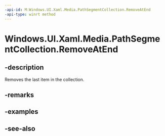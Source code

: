 ```yaml
---
-api-id: M:Windows.UI.Xaml.Media.PathSegmentCollection.RemoveAtEnd
-api-type: winrt method
---
```


<!-- Method syntax
public void RemoveAtEnd()
-->

# Windows.UI.Xaml.Media.PathSegmentCollection.RemoveAtEnd

## -description
Removes the last item in the collection.



## -remarks

## -examples

## -see-also
